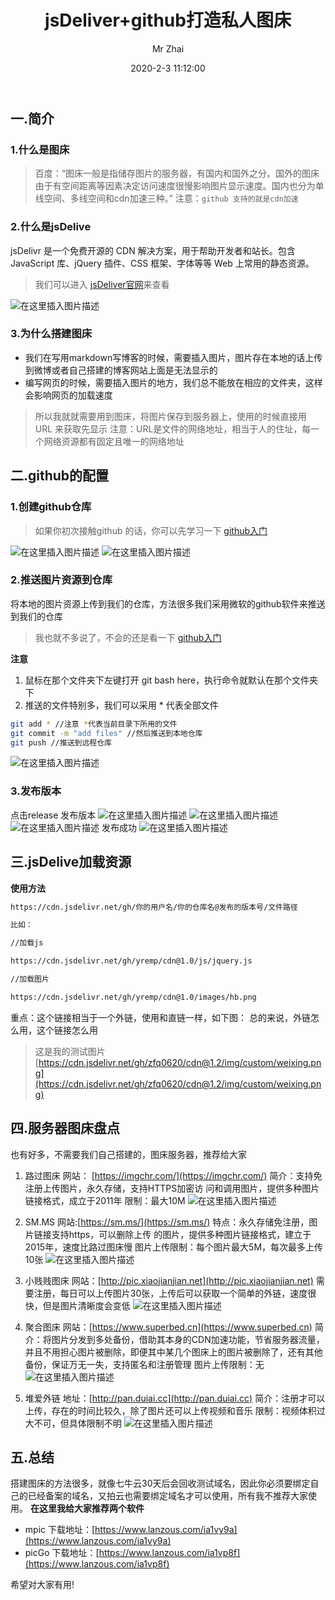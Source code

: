 ﻿---
title: jsDeliver+github打造私人图床
author: Mr Zhai
avatar: https://cdn.jsdelivr.net/gh/zfq0620/PicGo/img/DestCropImage.png
authorLink: https://zfq0620.gitee.io/ 
authorAbout: 学习中... 
authorDesc: 学习中...
categories: 技术
date: 2020-2-3 11:12:00
comments: true
tags: 
 - 前端
keywords: 搭建私人图床
description:  搭建私人图床
photos: https://images7.alphacoders.com/992/992404.jpg
---


## 一.简介
### 1.什么是图床
>百度：“图床一般是指储存图片的服务器，有国内和国外之分。国外的图床由于有空间距离等因素决定访问速度很慢影响图片显示速度。国内也分为单线空间、多线空间和cdn加速三种。”
注意：`github 支持的就是cdn加速`

### 2.什么是jsDelive
jsDelivr 是一个免费开源的 CDN 解决方案，用于帮助开发者和站长。包含 JavaScript 库、jQuery 插件、CSS 框架、字体等等 Web 上常用的静态资源。

>我们可以进入 [jsDeliver官网](https://www.jsdelivr.com/)来查看

![在这里插入图片描述](https://img-blog.csdnimg.cn/20200308135620988.png?x-oss-process=image/watermark,type_ZmFuZ3poZW5naGVpdGk,shadow_10,text_aHR0cHM6Ly9ibG9nLmNzZG4ubmV0L3dlaXhpbl80NTYzMTczOA==,size_16,color_FFFFFF,t_70)
### 3.为什么搭建图床
- 我们在写用markdown写博客的时候，需要插入图片，图片存在本地的话上传到微博或者自己搭建的博客网站上面是无法显示的
- 编写网页的时候，需要插入图片的地方，我们总不能放在相应的文件夹，这样会影响网页的加载速度

>所以我就就需要用到图床，将图片保存到服务器上，使用的时候直接用
>URL 来获取先显示
>注意：URL是文件的网络地址，相当于人的住址，每一个网络资源都有固定且唯一的网络地址

## 二.github的配置
### 1.创建github仓库
>如果你初次接触github 的话，你可以先学习一下 [github入门](https://blog.csdn.net/weixin_45631738/article/details/104713633?utm_source=app)
>
![在这里插入图片描述](https://img-blog.csdnimg.cn/20200308140335611.png?x-oss-process=image/watermark,type_ZmFuZ3poZW5naGVpdGk,shadow_10,text_aHR0cHM6Ly9ibG9nLmNzZG4ubmV0L3dlaXhpbl80NTYzMTczOA==,size_16,color_FFFFFF,t_70)
![在这里插入图片描述](https://img-blog.csdnimg.cn/20200308140923309.png?x-oss-process=image/watermark,type_ZmFuZ3poZW5naGVpdGk,shadow_10,text_aHR0cHM6Ly9ibG9nLmNzZG4ubmV0L3dlaXhpbl80NTYzMTczOA==,size_16,color_FFFFFF,t_70)

### 2.推送图片资源到仓库
将本地的图片资源上传到我们的仓库，方法很多我们采用微软的github软件来推送到我们的仓库

>我也就不多说了，不会的还是看一下 [github入门](https://blog.csdn.net/weixin_45631738/article/details/104713633?utm_source=app)

**注意**
1. 鼠标在那个文件夹下左键打开 git bash here，执行命令就默认在那个文件夹下
2. 推送的文件特别多，我们可以采用 * 代表全部文件
```bash
git add * //注意 *代表当前目录下所用的文件
git commit -m "add files" //然后推送到本地仓库
git push //推送到远程仓库
```

![在这里插入图片描述](https://img-blog.csdnimg.cn/20200308141732770.png?x-oss-process=image/watermark,type_ZmFuZ3poZW5naGVpdGk,shadow_10,text_aHR0cHM6Ly9ibG9nLmNzZG4ubmV0L3dlaXhpbl80NTYzMTczOA==,size_16,color_FFFFFF,t_70)
### 3.发布版本
点击release 发布版本
![在这里插入图片描述](https://img-blog.csdnimg.cn/20200308143000300.png?x-oss-process=image/watermark,type_ZmFuZ3poZW5naGVpdGk,shadow_10,text_aHR0cHM6Ly9ibG9nLmNzZG4ubmV0L3dlaXhpbl80NTYzMTczOA==,size_16,color_FFFFFF,t_70)
![在这里插入图片描述](https://img-blog.csdnimg.cn/20200308143155637.png?x-oss-process=image/watermark,type_ZmFuZ3poZW5naGVpdGk,shadow_10,text_aHR0cHM6Ly9ibG9nLmNzZG4ubmV0L3dlaXhpbl80NTYzMTczOA==,size_16,color_FFFFFF,t_70)
![在这里插入图片描述](https://img-blog.csdnimg.cn/20200308143817628.png?x-oss-process=image/watermark,type_ZmFuZ3poZW5naGVpdGk,shadow_10,text_aHR0cHM6Ly9ibG9nLmNzZG4ubmV0L3dlaXhpbl80NTYzMTczOA==,size_16,color_FFFFFF,t_70)
发布成功
![在这里插入图片描述](https://img-blog.csdnimg.cn/2020030814385660.png?x-oss-process=image/watermark,type_ZmFuZ3poZW5naGVpdGk,shadow_10,text_aHR0cHM6Ly9ibG9nLmNzZG4ubmV0L3dlaXhpbl80NTYzMTczOA==,size_16,color_FFFFFF,t_70)
## 三.jsDelive加载资源
**使用方法**
```bash
https://cdn.jsdelivr.net/gh/你的用户名/你的仓库名@发布的版本号/文件路径

比如：

//加载js

https://cdn.jsdelivr.net/gh/yremp/cdn@1.0/js/jquery.js

//加载图片

https://cdn.jsdelivr.net/gh/yremp/cdn@1.0/images/hb.png
```

重点：这个链接相当于一个外链，使用和直链一样，如下图： 总的来说，外链怎么用，这个链接怎么用

>这是我的测试图片
[https://cdn.jsdelivr.net/gh/zfq0620/cdn@1.2/img/custom/weixing.png](https://cdn.jsdelivr.net/gh/zfq0620/cdn@1.2/img/custom/weixing.png)

## 四.服务器图床盘点
也有好多，不需要我们自己搭建的，图床服务器，推荐给大家
1. 路过图床
	网站： [https://imgchr.com/](https://imgchr.com/)
	简介：支持免注册上传图片，永久存储，支持HTTPS加密访		问和调用图片，提供多种图片链接格式，成立于2011年
限制：最大10M
	![在这里插入图片描述](https://img-blog.csdnimg.cn/20200308145450650.png?x-oss-process=image/watermark,type_ZmFuZ3poZW5naGVpdGk,shadow_10,text_aHR0cHM6Ly9ibG9nLmNzZG4ubmV0L3dlaXhpbl80NTYzMTczOA==,size_16,color_FFFFFF,t_70)
2. SM.MS
	网站:[https://sm.ms/](https://sm.ms/)
	特点：永久存储免注册，图片链接支持https，可以删除上传	的图片，提供多种图片链接格式，建立于2015年，速度比路过图床慢
图片上传限制：每个图片最大5M，每次最多上传10张
![在这里插入图片描述](https://img-blog.csdnimg.cn/20200308145920673.png?x-oss-process=image/watermark,type_ZmFuZ3poZW5naGVpdGk,shadow_10,text_aHR0cHM6Ly9ibG9nLmNzZG4ubmV0L3dlaXhpbl80NTYzMTczOA==,size_16,color_FFFFFF,t_70)
3. 小贱贱图床
网站：[http://pic.xiaojianjian.net](http://pic.xiaojianjian.net)
需要注册，每日可以上传图片30张，上传后可以获取一个简单的外链，速度很快，但是图片清晰度会变低
![在这里插入图片描述](https://img-blog.csdnimg.cn/20200308150105696.png?x-oss-process=image/watermark,type_ZmFuZ3poZW5naGVpdGk,shadow_10,text_aHR0cHM6Ly9ibG9nLmNzZG4ubmV0L3dlaXhpbl80NTYzMTczOA==,size_16,color_FFFFFF,t_70)

4. 聚合图床
网站：[https://www.superbed.cn](https://www.superbed.cn)
简介：将图片分发到多处备份，借助其本身的CDN加速功能，节省服务器流量，并且不用担心图片被删除，即便其中某几个图床上的图片被删除了，还有其他备份，保证万无一失，支持匿名和注册管理
图片上传限制：无
![在这里插入图片描述](https://img-blog.csdnimg.cn/20200308150328960.png?x-oss-process=image/watermark,type_ZmFuZ3poZW5naGVpdGk,shadow_10,text_aHR0cHM6Ly9ibG9nLmNzZG4ubmV0L3dlaXhpbl80NTYzMTczOA==,size_16,color_FFFFFF,t_70)
5. 堆爱外链
地址：[http://pan.duiai.cc](http://pan.duiai.cc)
简介：注册才可以上传，存在的时间比较久，除了图片还可以上传视频和音乐
限制：视频体积过大不可，但具体限制不明 
![在这里插入图片描述](https://img-blog.csdnimg.cn/20200308151030735.png?x-oss-process=image/watermark,type_ZmFuZ3poZW5naGVpdGk,shadow_10,text_aHR0cHM6Ly9ibG9nLmNzZG4ubmV0L3dlaXhpbl80NTYzMTczOA==,size_16,color_FFFFFF,t_70)
## 五.总结
搭建图床的方法很多，就像七牛云30天后会回收测试域名，因此你必须要绑定自己的已经备案的域名，又拍云也需要绑定域名才可以使用，所有我不推荐大家使用。
**在这里我给大家推荐两个软件**

- mpic 
下载地址：[https://www.lanzous.com/ia1vy9a](https://www.lanzous.com/ia1vy9a)
- picGo
下载地址：[https://www.lanzous.com/ia1vp8f](https://www.lanzous.com/ia1vp8f)

希望对大家有用!


